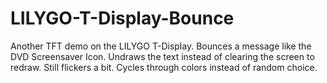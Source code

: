 # LILYGO-T-Display-Bounce
Another TFT demo on the LILYGO T-Display. Bounces a message like the DVD Screensaver Icon.
Undraws the text instead of clearing the screen to redraw. Still flickers a bit. 
Cycles through colors instead of random choice.
